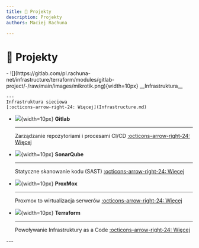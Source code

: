 ```yaml
---
title: 🥰 Projekty
description: Projekty
authors: Maciej Rachuna

---
```

# 🥰 Projekty

<div class="grid cards" markdown>
-   ![](https://gitlab.com/pl.rachuna-net/infrastructure/terraform/modules/gitlab-project/-/raw/main/images/mikrotik.png){width=10px} __Infrastruktura__

    ---
    Infrastruktura sieciowa
    [:octicons-arrow-right-24: Więcej](Infrastructure.md)

-   ![](https://gitlab.com/pl.rachuna-net/infrastructure/terraform/modules/gitlab-project/-/raw/main/images/gitlab.png){width=10px} __Gitlab__

    ---
    Zarządzanie repozytoriami i procesami CI/CD
    [:octicons-arrow-right-24: Więcej](gitlab/index.md)

-   ![](https://gitlab.com/pl.rachuna-net/infrastructure/terraform/modules/gitlab-project/-/raw/main/images/sonarqube.png){width=10px} __SonarQube__ 

    ---
    Statyczne skanowanie kodu (SAST)
    [:octicons-arrow-right-24: Więcej](sonarqube/index.md)

-   ![](https://gitlab.com/pl.rachuna-net/infrastructure/terraform/modules/gitlab-project/-/raw/main/images/proxmox.png){width=10px} __ProxMox__ 

    ---
    Proxmox to wirtualizacja serwerów
    [:octicons-arrow-right-24: Więcej](proxmox/index.md)

-   ![](https://gitlab.com/pl.rachuna-net/infrastructure/terraform/modules/gitlab-project/-/raw/main/images/terraform.png){width=10px} __Terraform__

    ---
    Powoływanie Infrastruktury as a Code
    [:octicons-arrow-right-24: Więcej](terraform/index.md)
</div>
---
<!-- 

-   ![](https://gitlab.com/pl.rachuna-net/infrastructure/terraform/modules/gitlab-project/-/raw/main/images/packer.png){width=10px} __Packer__

    ---
    Tworzenie template maszyn wirtualnych
    [:octicons-arrow-right-24: Więcej](packer/index.md)

-   ![](https://gitlab.com/pl.rachuna-net/infrastructure/terraform/modules/gitlab-project/-/raw/main/images/ansible.png){width=10px} __Ansible__

    ---

    Ansible - Provisining i hardening

    [:octicons-arrow-right-24: Więcej](ansible/index.md)

</div> -->